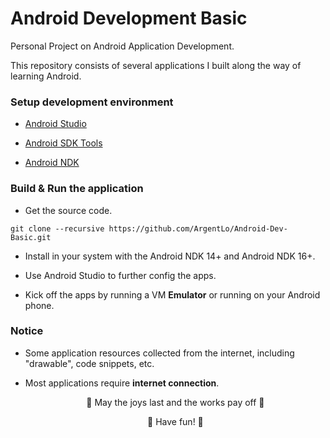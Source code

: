 # Android Development Basic

Personal Project on Android Application Development. 

This repository consists of several applications I built along the way of learning Android. 



### Setup development environment

* [Android Studio](http://developer.android.com/intl/es/sdk/index.html)

* [Android SDK Tools](http://developer.android.com/intl/es/sdk/index.html#Other)

* [Android NDK](http://developer.android.com/intl/es/ndk/downloads/index.html)

### Build & Run the application

* Get the source code.

```
git clone --recursive https://github.com/ArgentLo/Android-Dev-Basic.git
```

* Install in your system with the Android NDK 14+ and Android NDK 16+.

* Use Android Studio to further config the apps.

* Kick off the apps by running a VM **Emulator** or running on your Android phone.

### Notice

* Some application resources collected from the internet, including "drawable", code snippets, etc.

* Most applications require **internet connection**.

  

  <p align="center">👻 May the joys last and the works pay off 👻</p>
  <p align="center">👻 Have fun! 👻</p>